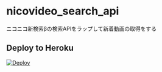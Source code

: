 nicovideo_search_api
====================

ニコニコ新検索βの検索APIをラップして新着動画の取得をする

## Deploy to Heroku

[![Deploy](https://www.herokucdn.com/deploy/button.png)](https://heroku.com/deploy?template=https://github.com/mia-0032/nicovideo_category_recent_videos_api/tree/master)
